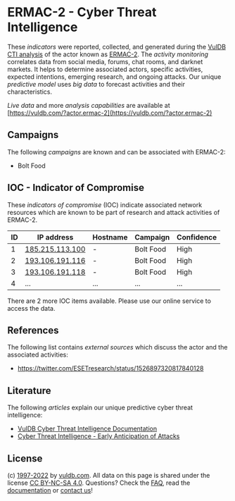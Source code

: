 # ERMAC-2 - Cyber Threat Intelligence

These _indicators_ were reported, collected, and generated during the [VulDB CTI analysis](https://vuldb.com/?kb.cti) of the actor known as [ERMAC-2](https://vuldb.com/?actor.ermac-2). The _activity monitoring_ correlates data from social media, forums, chat rooms, and darknet markets. It helps to determine associated actors, specific activities, expected intentions, emerging research, and ongoing attacks. Our unique _predictive model_ uses _big data_ to forecast activities and their characteristics.

_Live data_ and more _analysis capabilities_ are available at [https://vuldb.com/?actor.ermac-2](https://vuldb.com/?actor.ermac-2)

## Campaigns

The following _campaigns_ are known and can be associated with ERMAC-2:

* Bolt Food

## IOC - Indicator of Compromise

These _indicators of compromise_ (IOC) indicate associated network resources which are known to be part of research and attack activities of ERMAC-2.

ID | IP address | Hostname | Campaign | Confidence
-- | ---------- | -------- | -------- | ----------
1 | [185.215.113.100](https://vuldb.com/?ip.185.215.113.100) | - | Bolt Food | High
2 | [193.106.191.116](https://vuldb.com/?ip.193.106.191.116) | - | Bolt Food | High
3 | [193.106.191.118](https://vuldb.com/?ip.193.106.191.118) | - | Bolt Food | High
4 | ... | ... | ... | ...

There are 2 more IOC items available. Please use our online service to access the data.

## References

The following list contains _external sources_ which discuss the actor and the associated activities:

* https://twitter.com/ESETresearch/status/1526897320817840128

## Literature

The following _articles_ explain our unique predictive cyber threat intelligence:

* [VulDB Cyber Threat Intelligence Documentation](https://vuldb.com/?kb.cti)
* [Cyber Threat Intelligence - Early Anticipation of Attacks](https://www.scip.ch/en/?labs.20201022)

## License

(c) [1997-2022](https://vuldb.com/?kb.changelog) by [vuldb.com](https://vuldb.com/?kb.about). All data on this page is shared under the license [CC BY-NC-SA 4.0](https://creativecommons.org/licenses/by-nc-sa/4.0/). Questions? Check the [FAQ](https://vuldb.com/?kb.faq), read the [documentation](https://vuldb.com/?kb) or [contact us](https://vuldb.com/?contact)!
